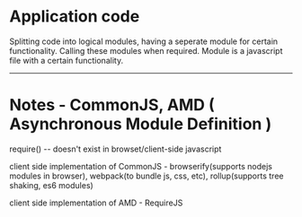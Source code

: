 # Application code


Splitting code into logical modules, having a seperate module for certain functionality.
Calling these modules when required.
Module is a javascript file with a certain functionality.

---

# Notes - CommonJS, AMD ( Asynchronous Module Definition )

require() -- doesn't exist in browset/client-side javascript

client side implementation of CommonJS - browserify(supports nodejs modules in browser), webpack(to bundle js, css, etc), rollup(supports tree shaking, es6 modules)

client side implementation of AMD - RequireJS